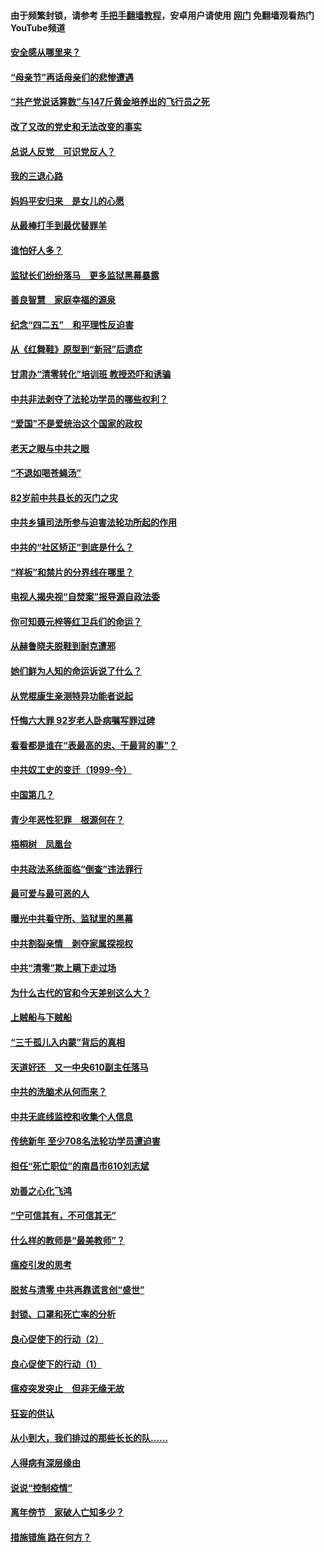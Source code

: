 #### 由于频繁封锁，请参考 [手把手翻墙教程](https://github.com/gfw-breaker/guides/wiki/)，安卓用户请使用 [网门](https://github.com/gfw-breaker/nogfw/blob/master/dl.md?t=05101800) 免翻墙观看热门YouTube频道 

#### [安全感从哪里来？](../pages/19/424336.md?t=05101800) 

#### [“母亲节”再话母亲们的悲惨遭遇](../pages/19/424234.md?t=05101800) 

#### [“共产党说话算数”与147斤黄金培养出的飞行员之死](../pages/19/424115.md?t=05101800) 

#### [改了又改的党史和无法改变的事实](../pages/19/424037.md?t=05101800) 

#### [总说人反党　可识党反人？](../pages/19/423820.md?t=05101800) 

#### [我的三退心路](../pages/19/423876.md?t=05101800) 

#### [妈妈平安归来　是女儿的心愿](../pages/19/423947.md?t=05101800) 

#### [从最棒打手到最优替罪羊](../pages/19/423819.md?t=05101800) 

#### [谁怕好人多？](../pages/19/423774.md?t=05101800) 

#### [监狱长们纷纷落马　更多监狱黑幕暴露](../pages/19/423787.md?t=05101800) 

#### [善良智慧　家庭幸福的源泉](../pages/19/423632.md?t=05101800) 

#### [纪念“四二五”　和平理性反迫害](../pages/19/423660.md?t=05101800) 

#### [从《红舞鞋》原型到“新冠”后遗症](../pages/19/423509.md?t=05101800) 

#### [甘肃办“清零转化”培训班 教授恐吓和诱骗](../pages/19/423498.md?t=05101800) 

#### [中共非法剥夺了法轮功学员的哪些权利？](../pages/19/423392.md?t=05101800) 

#### [“爱国”不是爱统治这个国家的政权](../pages/19/423029.md?t=05101800) 

#### [老天之眼与中共之眼](../pages/19/423378.md?t=05101800) 

#### [“不退如喝苍蝇汤”](../pages/19/423287.md?t=05101800) 

#### [82岁前中共县长的灭门之灾](../pages/19/423055.md?t=05101800) 

#### [中共乡镇司法所参与迫害法轮功所起的作用](../pages/19/423064.md?t=05101800) 

#### [中共的“社区矫正”到底是什么？](../pages/19/422870.md?t=05101800) 

#### [“样板”和禁片的分界线在哪里？](../pages/19/422704.md?t=05101800) 

#### [电视人揭央视“自焚案”报导源自政法委](../pages/19/422770.md?t=05101800) 

#### [你可知聂元梓等红卫兵们的命运？](../pages/19/422848.md?t=05101800) 

#### [从赫鲁晓夫脱鞋到耐克遭邪](../pages/19/422826.md?t=05101800) 

#### [她们鲜为人知的命运诉说了什么？](../pages/19/422754.md?t=05101800) 

#### [从党棍康生亲测特异功能者说起](../pages/19/422657.md?t=05101800) 

#### [忏悔六大罪 92岁老人卧病嘱写罪过碑](../pages/19/422750.md?t=05101800) 

#### [看看都是谁在“表最高的忠、干最背的事”？](../pages/19/422703.md?t=05101800) 

#### [中共奴工史的变迁（1999-今）](../pages/19/422656.md?t=05101800) 

#### [中国第几？](../pages/19/422496.md?t=05101800) 

#### [青少年恶性犯罪　根源何在？](../pages/19/422449.md?t=05101800) 

#### [梧桐树　凤凰台](../pages/19/422442.md?t=05101800) 

#### [中共政法系统面临“倒查”违法罪行](../pages/19/422497.md?t=05101800) 

#### [最可爱与最可恶的人](../pages/19/422448.md?t=05101800) 

#### [曝光中共看守所、监狱里的黑幕](../pages/19/422390.md?t=05101800) 

#### [中共割裂亲情　剥夺家属探视权](../pages/19/422364.md?t=05101800) 

#### [中共“清零”欺上瞒下走过场](../pages/19/422306.md?t=05101800) 

#### [为什么古代的官和今天差别这么大？](../pages/19/422228.md?t=05101800) 

#### [上贼船与下贼船](../pages/19/422276.md?t=05101800) 

#### [“三千孤儿入内蒙”背后的真相](../pages/19/422229.md?t=05101800) 

#### [天道好还　又一中央610副主任落马](../pages/19/422155.md?t=05101800) 

#### [中共的洗脑术从何而来？](../pages/19/422154.md?t=05101800) 

#### [中共无底线监控和收集个人信息](../pages/19/422039.md?t=05101800) 

#### [传统新年 至少708名法轮功学员遭迫害](../pages/19/421946.md?t=05101800) 

#### [担任“死亡职位”的南昌市610刘志斌](../pages/19/421957.md?t=05101800) 

#### [劝善之心化飞鸿](../pages/19/421164.md?t=05101800) 

#### [“宁可信其有，不可信其无”](../pages/19/421691.md?t=05101800) 

#### [什么样的教师是“最美教师”？](../pages/19/421755.md?t=05101800) 

#### [瘟疫引发的思考](../pages/19/421594.md?t=05101800) 

#### [脱贫与清零 中共再靠谎言创“盛世”](../pages/19/421590.md?t=05101800) 

#### [封锁、口罩和死亡率的分析](../pages/19/421495.md?t=05101800) 

#### [良心促使下的行动（2）](../pages/19/421361.md?t=05101800) 

#### [良心促使下的行动（1）](../pages/19/421302.md?t=05101800) 

#### [瘟疫突发突止　但非无缘无故](../pages/19/421281.md?t=05101800) 

#### [狂妄的供认](../pages/19/421199.md?t=05101800) 

#### [从小到大，我们排过的那些长长的队……](../pages/19/421243.md?t=05101800) 

#### [人得病有深层缘由](../pages/19/420864.md?t=05101800) 

#### [说说“控制疫情”](../pages/19/420831.md?t=05101800) 

#### [离年傍节　家破人亡知多少？](../pages/19/420563.md?t=05101800) 

#### [措施错施  路在何方？](../pages/19/420076.md?t=05101800) 

